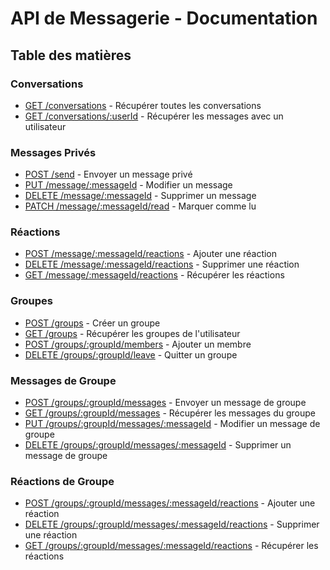 
# API de Messagerie - Documentation

## Table des matières

### Conversations
- [GET /conversations](./conversations/get-conversations.md) - Récupérer toutes les conversations
- [GET /conversations/:userId](./conversations/get-messages-with-user.md) - Récupérer les messages avec un utilisateur

### Messages Privés
- [POST /send](./messages/send-private-message.md) - Envoyer un message privé
- [PUT /message/:messageId](./messages/update-message.md) - Modifier un message
- [DELETE /message/:messageId](./messages/delete-message.md) - Supprimer un message
- [PATCH /message/:messageId/read](./messages/mark-as-read.md) - Marquer comme lu

### Réactions
- [POST /message/:messageId/reactions](./reactions/add-reaction.md) - Ajouter une réaction
- [DELETE /message/:messageId/reactions](./reactions/remove-reaction.md) - Supprimer une réaction
- [GET /message/:messageId/reactions](./reactions/get-reactions.md) - Récupérer les réactions

### Groupes
- [POST /groups](./groups/create-group.md) - Créer un groupe
- [GET /groups](./groups/get-user-groups.md) - Récupérer les groupes de l'utilisateur
- [POST /groups/:groupId/members](./groups/add-member.md) - Ajouter un membre
- [DELETE /groups/:groupId/leave](./groups/leave-group.md) - Quitter un groupe

### Messages de Groupe
- [POST /groups/:groupId/messages](./groups/messages/send-group-message.md) - Envoyer un message de groupe
- [GET /groups/:groupId/messages](./groups/messages/get-group-messages.md) - Récupérer les messages du groupe
- [PUT /groups/:groupId/messages/:messageId](./groups/messages/update-group-message.md) - Modifier un message de groupe
- [DELETE /groups/:groupId/messages/:messageId](./groups/messages/delete-group-message.md) - Supprimer un message de groupe

### Réactions de Groupe
- [POST /groups/:groupId/messages/:messageId/reactions](./groups/reactions/add-group-reaction.md) - Ajouter une réaction
- [DELETE /groups/:groupId/messages/:messageId/reactions](./groups/reactions/remove-group-reaction.md) - Supprimer une réaction
- [GET /groups/:groupId/messages/:messageId/reactions](./groups/reactions/get-group-reactions.md) - Récupérer les réactions
